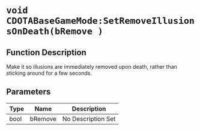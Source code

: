 # `void CDOTABaseGameMode:SetRemoveIllusionsOnDeath(bRemove )`
## Function Description
Make it so illusions are immediately removed upon death, rather than sticking around for a few seconds.
## Parameters
Type|Name|Description
--|--|--
bool|bRemove|No Description Set
